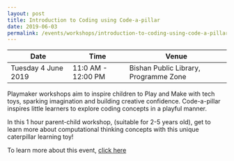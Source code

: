 ```yaml
---
layout: post
title: Introduction to Coding using Code-a-pillar
date: 2019-06-03
permalink: /events/workshops/introduction-to-coding-using-code-a-pillar-040619
---
```


| Date | Time | Venue |
|--------|---|---|
| Tuesday 4 June 2019 | 11:0 AM - 12:00 PM | Bishan Public Library, Programme Zone |

Playmaker workshops aim to inspire children to Play and Make with tech toys, sparking imagination and building creative confidence. Code-a-pillar inspires little learners to explore coding concepts in a playful manner.

In this 1 hour parent-child workshop, (suitable for 2-5 years old), get to learn more about computational thinking concepts with this unique caterpillar learning toy!

To learn more about this event, <a href="https://www.nlb.gov.sg/golibrary2/e/playmaker-learning-with-tech-toys-for-kids-84858375" target="_blank">click here</a> 
